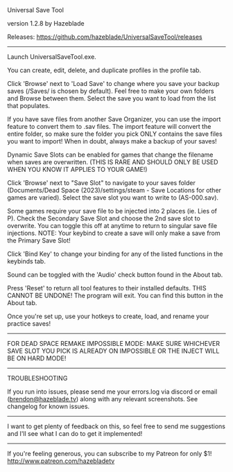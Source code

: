 Universal Save Tool

version 1.2.8
by Hazeblade

Releases:
https://github.com/hazeblade/UniversalSaveTool/releases

--------------------------------------------

Launch UniversalSaveTool.exe.

You can create, edit, delete, and duplicate profiles in the profile tab.

Click 'Browse' next to 'Load Save' to change where you save your backup saves (/Saves/ is chosen by default). Feel free to make your own folders and Browse between them.
Select the save you want to load from the list that populates.

If you have save files from another Save Organizer, you can use the import feature to convert them to .sav files.
  The import feature will convert the entire folder, so make sure the folder you pick ONLY contains the save files you want to import! When in doubt, always make a backup of your saves!

Dynamic Save Slots can be enabled for games that change the filename when saves are overwritten. (THIS IS RARE AND SHOULD ONLY BE USED WHEN YOU KNOW IT APPLIES TO YOUR GAME!)

Click 'Browse' next to "Save Slot" to navigate to your saves folder (Documents/Dead Space (2023)/settings/steam - Save Locations for other games are varied).
Select the save slot you want to write to (AS-000.sav).

Some games require your save file to be injected into 2 places (ie. Lies of P). Check the Secondary Save Slot and choose the 2nd save slot to overwrite. You can toggle this off at anytime to return to singular save file injections. NOTE: Your keybind to create a save will only make a save from the Primary Save Slot!

Click 'Bind Key' to change your binding for any of the listed functions in the keybinds tab.

Sound can be toggled with the 'Audio' check button found in the About tab.

Press 'Reset' to return all tool features to their installed defaults. THIS CANNOT BE UNDONE! The program will exit. You can find this button in the About tab.

Once you're set up, use your hotkeys to create, load, and rename your practice saves!

--------------------------------------------

FOR DEAD SPACE REMAKE IMPOSSIBLE MODE: MAKE SURE WHICHEVER SAVE SLOT YOU PICK IS ALREADY ON IMPOSSIBLE OR THE INJECT WILL BE ON HARD MODE!

--------------------------------------------

TROUBLESHOOTING

If you run into issues, please send me your errors.log via discord or email (brendon@hazeblade.tv) along with any relevant screenshots. See changelog for known issues.

--------------------------------------------

I want to get plenty of feedback on this, so feel free to send me suggestions and I'll see what I can do to get it implemented!

--------------------------------------------

If you're feeling generous, you can subscribe to my Patreon for only $1!
http://www.patreon.com/hazebladetv

